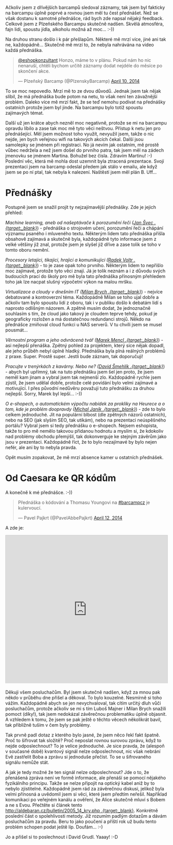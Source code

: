 Ačkoliv jsem z dřívějších barcampů sledoval záznamy, tak jsem byl fakticky na barcampu úplně poprvé a rovnou jsem měl tu čest přednášet. Než se však dostanu k samotné přednášce, rád bych zde napsal nějaký feedback. Celkově jsem z Plzeňského Barcampu skutečně nadšen. Skvělá atmosféra, fajn lidi, spoustu jídla, alkoholu možná až moc... :-))

Na druhou stranu došlo i k pár přešlapům. Některé mě mrzí více, jiné ani tak ne, každopádně... Skutečně mě mrzí to, že nebyla nahrávána na video každá přednáška.

<blockquote class="twitter-tweet" lang="en"><p><a href="https://twitter.com/eshopkonzultant">@eshopkonzultant</a> Honzo, máme to v plánu. Pokud nám ho nic nenaruší, chtěli bychom určitě záznamy dodat nejdéle do měsíce po skončení akce.</p>&mdash; Plzeňský Barcamp (@PlzenskyBarcamp) <a href="https://twitter.com/PlzenskyBarcamp/statuses/454275681665687552">April 10, 2014</a></blockquote>
<script async src="//platform.twitter.com/widgets.js" charset="utf-8"></script>

To se moc nepovedlo. Mrzí mě to ze dvou důvodů. Jednak jsem tak nějak slíbil, že má přednáška bude potom na netu, to však není ten závažnější problém. Daleko více mě mrzí fakt, že se teď nemohu podívat na přednášky ostatních protože jsem byl jinde. Na barcampu bylo totiž spoustu zajímavých témat.

Další už jen krátce abych nezněl moc negativně, protože se mi na barcampu opravdu líbilo a zase tak moc mě tyto věci neštvou. Přístup k netu jen pro přednášející. Měl jsem možnost toho využít, nevyužil jsem, takže o nic nejde, jen bych veřejnou wifi na takových akcích čekal. Další jsou samolepky se jménem při registraci. No já nevím jak ostatním, mě prostě vůbec nedržela a než jsem došel do prvního patra, tak jsem měl na zádech jmenovku se jménem Martina. Bohužel bez čísla. Zdravím Martinu! :-) Poslední věc, která mě mohla dost uzemnit byla ztracená prezentace. Svojí prezentaci jsem na barcamp odeslal předem jak stálo v emailu, ale když jsem se po ní ptal, tak nebyla k nalezení. Naštěstí jsem měl plán B. Uff...

Přednášky
=========
Postupně jsem se snažil projít ty nejzajímavější přednášky. Zde je jejich přehled:

*Machine learning, aneb od našeptávače k porozumění řeči ([Jan Švec .{target:_blank}](https://twitter.com/honza_svec)*) - přednáška o strojovém učení, porozumění řeči a chápání významu psaného i mluveného textu. Některým lidem tato přednáška přišla obsahově zajímavá a skutečně byla, každopádně tyto informace jsem z velké většiny již znal, protože jsem je slyšel již dříve a zase tolik se toho v tomto oboru nemění.

*Procesory letajici, tikajici, hrajici a komunikujici ([Radek Voltr .{target:_blank}](https://twitter.com/crawlerdev)*) - to je zase opak toho prvního. Některým lidem to nepřišlo moc zajímavé, protože tyto věci znají. Já je tolik neznám a i z důvodu svých budoucích prací do školy pro mě byla tato přednáška přínosným přehledem toho jak lze nacpat slušný výpočetní výkon na malou mršku.

*Virtualizace a cloudy v dnešním IT ([Milan Brych .{target:_blank}](http://www.orgis.cz/cs/)*) - nejvíce debatované a kontroverzní téma. Každopádně Milan se toho ujal dobře a ačkoliv tam bylo spoustu lidí z oboru, tak i v publiku došlo k debatám lidí s naprosto odlišným názorem. A zpětně musím dodat, že jednoznačně souhlasím s tím, že cloud jako takový je cloudem teprve tehdy, pokud je geograficky rozložen a má dostatečnou redundanci strojů. Někdo na přednášce zmiňoval cloud funkci u NAS serverů. V tu chvíli jsem se musel pousmát...

*Věrnostní program a jeho odvrácená tvář ([Marek Mencl .{target:_blank}](https://twitter.com/mmencl)*) - asi nejlepší přenáška. Zpětný pohled za projektem, který sice nějak dopadl, ale jeho průběh nebyl úplně hladký. Přednáška byla plná reálných problémů z praxe. Super. Prostě super. Jestli bude záznam, tak doporučuji!

*Pracujte v trenýrkách z kavárny. Nebo ne? ([David Šmehlík .{target:_blank}](https://twitter.com/davidsmehlik)*) - abych byl upřímný, tak na tuto přednášku jsem šel jen proto, že jsem neměl kam jinam a vybral jsem tak nejmenší zlo. Každopádně rychle jsem zjistil, že jsem udělal dobře, protože celé povídání bylo velmi zajímavé a motivující. I přes původní nedůvěru považuji tuto přednášku za druhou nejlepší. Sorry, Marek byl lepší... :-))

*O e-shopech, o automatickém výpočtu nabídek za prokliky na Heurece a o tom, kde je problém doopravdy ([Michal Janík .{target:_blank}](https://twitter.com/michaljanik)*) - zde to bylo celkem jednoduché. Jít na populární blbost (dle zpětných názorů ostatních), nebo na SEO (jak slyším SEO, tak utíkám), nebo na prezentaci neúspěšného portálu? Vybral jsem si tedy přednášku o e-shopech. Nejsem eshopista, takže to pro mě nemělo takovou přidanou hodnotu a myslím si, že kdokoliv nad problémy obchodu přemýšlí, tak dokonverguje ke stejným závěrům jako jsou v prezentaci. Každopádně říct, že to bylo nezajímavé by bylo nejen nefér, ale ani by to nebyla pravda.

Opět musím zopakovat, že mě mrzí absence kamer u ostatních přednášek.

Od Caesara ke QR kódům
======================
A konečně k mé přednášce. :-))

<blockquote class="twitter-tweet" lang="en"><p>Přednáška o kódování a Thomasu Youngovi na <a href="https://twitter.com/search?q=%23barcampcz&amp;src=hash">#barcampcz</a> je kulervoucí.</p>&mdash; Pavel Pajkrt (@PavelAbbePajkrt) <a href="https://twitter.com/PavelAbbePajkrt/statuses/455008230444638208">April 12, 2014</a></blockquote>
<script async src="//platform.twitter.com/widgets.js" charset="utf-8"></script>

A zde je:

<iframe src="http://www.slideshare.net/slideshow/embed_code/33460846" width="752" height="460" frameborder="0" marginwidth="0" marginheight="0" scrolling="no" style="border:1px solid #CCC; border-width:1px 1px 0; margin-bottom:5px; max-width: 100%;" allowfullscreen> </iframe>

Děkuji všem posluchačům. Byl jsem skutečně nadšen, když za mnou pak někdo v průběhu dne přišel a děkoval. To bylo kouzelné. Nesmírně si toho vážím. Každopádně abych se jen nevychvaloval, tak cítím určitý dluh vůči posluchačům, protože ačkoliv se mi s tím Luboš Majner i Milan Brych snažili pomoct (díky!), tak jsem nedokázal závěrečnou problematiku úplně objasnit. A vzhledem k tomu, že jsem se pak ještě o těchto věcech několikrát bavil, tak přibližně tuším v čem byly problémy.

Tak prvně padl dotaz z kterého bylo jasné, že jsem něco řekl fakt špatně. Proč to šifrovat tak složitě? Proč neposlat rovnou surovou zprávu, když to nejde odposlechnout? To je velice jednoduché. Je sice pravda, že (alespoň v současné době) kvantový signál nelze odposlechnout, nic však nebrání Evě zastřelit Boba a zprávu si jednoduše přečíst. To se u šifrovaného signálu nemůže stát.

A jak je tedy možné že ten signál nelze odposlechnout? Jde o to, že přenášená zpráva není ve formě informace, ale přenáší se pomocí nějakého fyzikálního principu. Takže se nelze připojit na optický kabel aniž by to nebylo zjistitelné. Každopádně jsem rád za závěrečnou diskusi, jelikož byla velmi přínosná a uvědomil jsem si věci, které jsem předtím neřešil. Například komunikaci po veřejném kanálu a ověření, že Alice skutečně mluví s Bobem a ne s Evou. Přečtěte si článek tento [http://aldebaran.cz/bulletin/2005_14_kry.php .{target:_blank}](http://aldebaran.cz/bulletin/2005_14_kry.php). Konkrétně poslední část o spolehlivosti metody. Již rozumím padlým dotazům a dávám posluchačům za pravdu. Beru to jako poučení a příští rok už budu tento problém schopen podat ještě líp. Doufám... :-)

Jo a přišel si to poslechnout i David Grudl. Yaaay! :-D